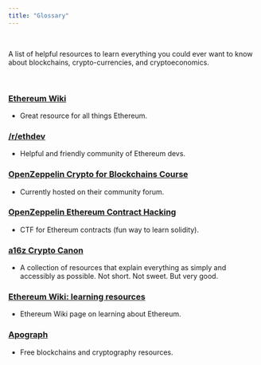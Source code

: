 ```yaml
---
title: "Glossary"
---
```


<br />

A list of helpful resources to learn everything you could ever want to know about blockchains, crypto-currencies, and cryptoeconomics.

<br />

### [Ethereum Wiki](https://eth.wiki/)
- Great resource for all things Ethereum.

### [/r/ethdev](https://www.reddit.com/r/ethdev/)
- Helpful and friendly community of Ethereum devs.

### [OpenZeppelin Crypto for Blockchains Course](https://forum.openzeppelin.com/t/the-crypto-in-cryptocurrencies-and-beyond/1107)
- Currently hosted on their community forum.

### [OpenZeppelin Ethereum Contract Hacking](https://ethernaut.openzeppelin.com/)
- CTF for Ethereum contracts (fun way to learn solidity).

### [a16z Crypto Canon](https://a16z.com/2018/02/10/crypto-readings-resources/)
- A collection of resources that explain everything as simply and accessibly as possible. Not short. Not sweet. But very good.

### [Ethereum Wiki: learning resources](https://www.ethereum.org/learn/#cryptoeconomics)
- Ethereum Wiki page on learning about Ethereum.

### [Apograph](https://apograf.io/c/cryptocurrency_class)
- Free blockchains and cryptography resources.

<br />
